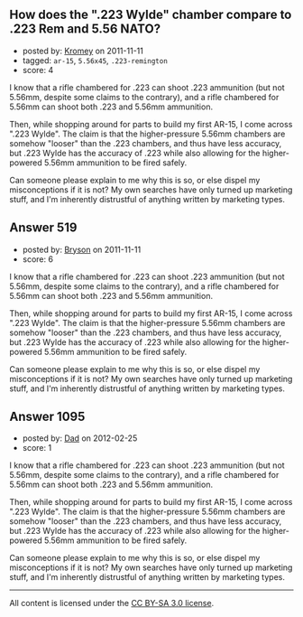 ## How does the ".223 Wylde" chamber compare to .223 Rem and 5.56 NATO?

- posted by: [Kromey](https://stackexchange.com/users/-1/227-kromey) on 2011-11-11
- tagged: `ar-15`, `5.56x45`, `.223-remington`
- score: 4

I know that a rifle chambered for .223 can shoot .223 ammunition (but not 5.56mm, despite some claims to the contrary), and a rifle chambered for 5.56mm can shoot both .223 and 5.56mm ammunition.

Then, while shopping around for parts to build my first AR-15, I come across ".223 Wylde". The claim is that the higher-pressure 5.56mm chambers are somehow "looser" than the .223 chambers, and thus have less accuracy, but .223 Wylde has the accuracy of .223 while also allowing for the higher-powered 5.56mm ammunition to be fired safely.

Can someone please explain to me why this is so, or else dispel my misconceptions if it is not? My own searches have only turned up marketing stuff, and I'm inherently distrustful of anything written by marketing types.


## Answer 519

- posted by: [Bryson](https://stackexchange.com/users/-1/32-bryson) on 2011-11-11
- score: 6

I know that a rifle chambered for .223 can shoot .223 ammunition (but not 5.56mm, despite some claims to the contrary), and a rifle chambered for 5.56mm can shoot both .223 and 5.56mm ammunition.

Then, while shopping around for parts to build my first AR-15, I come across ".223 Wylde". The claim is that the higher-pressure 5.56mm chambers are somehow "looser" than the .223 chambers, and thus have less accuracy, but .223 Wylde has the accuracy of .223 while also allowing for the higher-powered 5.56mm ammunition to be fired safely.

Can someone please explain to me why this is so, or else dispel my misconceptions if it is not? My own searches have only turned up marketing stuff, and I'm inherently distrustful of anything written by marketing types.


## Answer 1095

- posted by: [Dad](https://stackexchange.com/users/-1/454-dad) on 2012-02-25
- score: 1

I know that a rifle chambered for .223 can shoot .223 ammunition (but not 5.56mm, despite some claims to the contrary), and a rifle chambered for 5.56mm can shoot both .223 and 5.56mm ammunition.

Then, while shopping around for parts to build my first AR-15, I come across ".223 Wylde". The claim is that the higher-pressure 5.56mm chambers are somehow "looser" than the .223 chambers, and thus have less accuracy, but .223 Wylde has the accuracy of .223 while also allowing for the higher-powered 5.56mm ammunition to be fired safely.

Can someone please explain to me why this is so, or else dispel my misconceptions if it is not? My own searches have only turned up marketing stuff, and I'm inherently distrustful of anything written by marketing types.



---

All content is licensed under the [CC BY-SA 3.0 license](https://creativecommons.org/licenses/by-sa/3.0/).
